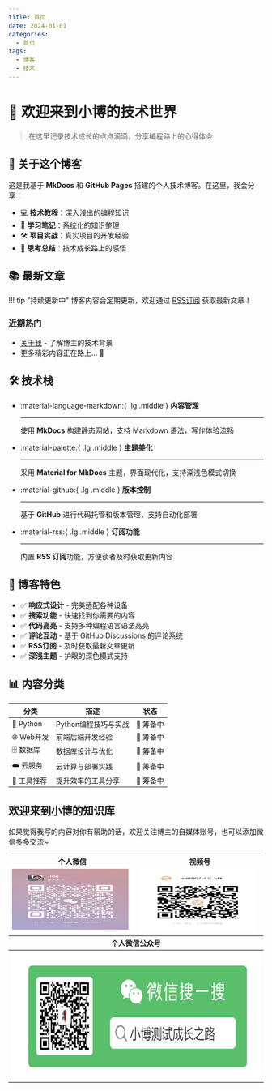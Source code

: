 ```yaml
---
title: 首页
date: 2024-01-01
categories:
  - 首页
tags:
  - 博客
  - 技术
---
```


# 🎉 欢迎来到小博的技术世界

> 在这里记录技术成长的点点滴滴，分享编程路上的心得体会

## 🚀 关于这个博客

这是我基于 **MkDocs** 和 **GitHub Pages** 搭建的个人技术博客。在这里，我会分享：

- 💻 **技术教程**：深入浅出的编程知识
- 📝 **学习笔记**：系统化的知识整理
- 🛠️ **项目实战**：真实项目的开发经验
- 🤔 **思考总结**：技术成长路上的感悟

## 📚 最新文章

!!! tip "持续更新中"
    博客内容会定期更新，欢迎通过 [RSS订阅](/feed_rss_created.xml) 获取最新文章！

### 近期热门
- [关于我](about.md) - 了解博主的技术背景
- 更多精彩内容正在路上... 🚧

## 🛠️ 技术栈

<div class="grid cards" markdown>

-   :material-language-markdown:{ .lg .middle } **内容管理**

    ---

    使用 **MkDocs** 构建静态网站，支持 Markdown 语法，写作体验流畅

-   :material-palette:{ .lg .middle } **主题美化**

    ---

    采用 **Material for MkDocs** 主题，界面现代化，支持深浅色模式切换

-   :material-github:{ .lg .middle } **版本控制**

    ---

    基于 **GitHub** 进行代码托管和版本管理，支持自动化部署

-   :material-rss:{ .lg .middle } **订阅功能**

    ---

    内置 **RSS 订阅**功能，方便读者及时获取更新内容

</div>

## 🎯 博客特色

- ✅ **响应式设计** - 完美适配各种设备
- ✅ **搜索功能** - 快速找到你需要的内容  
- ✅ **代码高亮** - 支持多种编程语言语法高亮
- ✅ **评论互动** - 基于 GitHub Discussions 的评论系统
- ✅ **RSS订阅** - 及时获取最新文章更新
- ✅ **深浅主题** - 护眼的深色模式支持

## 📊 内容分类

| 分类 | 描述 | 状态 |
|------|------|------|
| 🐍 Python | Python编程技巧与实战 | 📝 筹备中 |
| 🌐 Web开发 | 前端后端开发经验 | 📝 筹备中 |
| 🗄️ 数据库 | 数据库设计与优化 | 📝 筹备中 |
| ☁️ 云服务 | 云计算与部署实践 | 📝 筹备中 |
| 🔧 工具推荐 | 提升效率的工具分享 | 📝 筹备中 |


## 欢迎来到小博的知识库

 
如果觉得我写的内容对你有帮助的话，欢迎关注博主的自媒体账号，也可以添加微信多多交流~  
<table>
    <tr>
        <th rowspan="1">
            个人微信
        </th>
        <th colspan="1">
            视频号
        </th>
    </tr>
    <tr>
        <td>
            <img src="./images/个人微信.jpg" alt="示例图片" width="230" height="120">
        </td>
        <td>
            <img src="./images/微信视频号.jpg" alt="示例图片" width="230" height="120">
        </td>
    </tr>
    <tr>
        <td colspan="2">
        </td>
    </tr>
    <tr>
        <th colspan="2">
            个人微信公众号
        </th>
    </tr>
    <tr>
        <th colspan="2">
            <img src="./images/微信公众号搜一搜.jpg" alt="示例图片" width="500" height="250">
        </th>
    </tr>
</table>